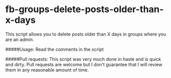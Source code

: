 # fb-groups-delete-posts-older-than-x-days
This script allows you to delete posts older than X days in groups where you are an admin.

#####Usage:
Read the comments in the script


#####Pull requests:
This script was very much done in haste and is quick and dirty. Pull requests are welcome but I don't guarantee that I will review them in any reasonable amount of time.

